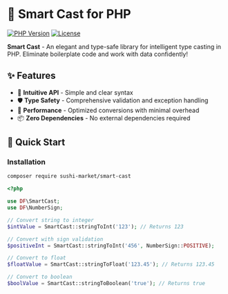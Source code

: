 # 🔮 Smart Cast for PHP

[![PHP Version](https://img.shields.io/badge/PHP-8.1%2B-blue.svg)](https://php.net)
[![License](https://img.shields.io/badge/license-MIT-green.svg)](LICENSE)

**Smart Cast** - An elegant and type-safe library for intelligent type casting in PHP. Eliminate boilerplate code and work with data confidently!

## ✨ Features

- 🎯 **Intuitive API** - Simple and clear syntax
- 🛡️ **Type Safety** - Comprehensive validation and exception handling
- 🚀 **Performance** - Optimized conversions with minimal overhead
- 📦 **Zero Dependencies** - No external dependencies required

## 🚀 Quick Start

### Installation

```bash
composer require sushi-market/smart-cast
```

```php
<?php

use DF\SmartCast;
use DF\NumberSign;

// Convert string to integer
$intValue = SmartCast::stringToInt('123'); // Returns 123

// Convert with sign validation
$positiveInt = SmartCast::stringToInt('456', NumberSign::POSITIVE);

// Convert to float
$floatValue = SmartCast::stringToFloat('123.45'); // Returns 123.45

// Convert to boolean
$boolValue = SmartCast::stringToBoolean('true'); // Returns true
```
